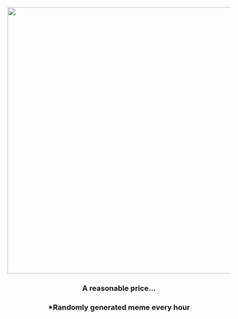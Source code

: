 <p align="center">
        <img src="https://i.redd.it/8arm3sci5nn81.jpg" width="600" height="600">
        </p>
        <h3 align="center">A reasonable price…</h3>
        <h3 align="center">*Randomly generated meme every hour</h3>
    